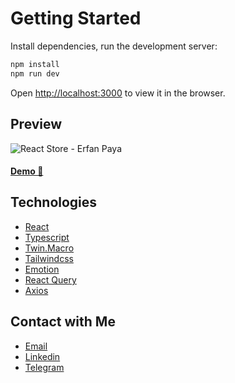 # Getting Started

Install dependencies, run the development server:

```bash
npm install
npm run dev
```

Open [http://localhost:3000](http://localhost:3000) to view it in the browser.

## Preview

![React Store - Erfan Paya](https://i.ibb.co/bbPPS1y/store.png)

#### [Demo 👀](reactstore-hp0098.netlify.app)

## Technologies

-   [React](https://reactjs.org)
-   [Typescript](https://typescriptlang.org)
-   [Twin.Macro](https://github.com/ben-rogerson/twin.macro)
-   [Tailwindcss](https://tailwindcss.com)
-   [Emotion](https://emotion.sh)
-   [React Query](https://react-query.tanstack.com)
-   [Axios](https://axios.com)

## Contact with Me

-   [Email](mailto:erfanpaya2021@gmail.com)
-   [Linkedin](https://linkedin.com/in/erfanpaya)
-   [Telegram](https://t.me/Erfan_Paya)
